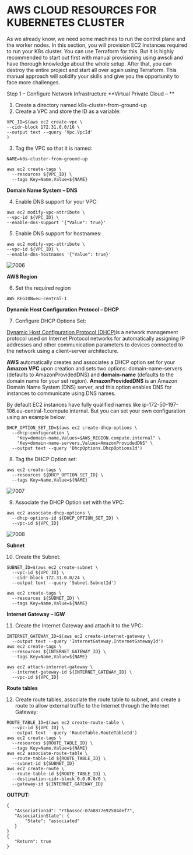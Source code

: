 # AWS CLOUD RESOURCES FOR KUBERNETES CLUSTER

As we already know, we need some machines to run the control plane and the worker nodes. In this section, you will provision EC2 
Instances required to run your K8s cluster. You can use Terraform for this. But it is highly recommended to start out first with 
manual provisioning using awscli and have thorough knowledge about the whole setup. After that, you can destroy the entire project 
and start all over again using Terraform. This manual approach will solidify your skills and give you the opportunity to face more 
challenges.


Step 1 – Configure Network Infrastructure
**Virtual Private Cloud – **

1. Create a directory named k8s-cluster-from-ground-up
2. Create a VPC and store the ID as a variable:

```
VPC_ID=$(aws ec2 create-vpc \
--cidr-block 172.31.0.0/16 \
--output text --query 'Vpc.VpcId'
)

```


3. Tag the VPC so that it is named:

```
NAME=k8s-cluster-from-ground-up

aws ec2 create-tags \
  --resources ${VPC_ID} \
  --tags Key=Name,Value=${NAME} 
```


**Domain Name System – DNS**

4. Enable DNS support for your VPC:

```
aws ec2 modify-vpc-attribute \
--vpc-id ${VPC_ID} \
--enable-dns-support '{"Value": true}'
```

5. Enable DNS support for hostnames:

```
aws ec2 modify-vpc-attribute \
--vpc-id ${VPC_ID} \
--enable-dns-hostnames '{"Value": true}'
```

![7006](https://user-images.githubusercontent.com/85270361/210191966-626e2e0b-085b-4e64-944e-5d9b789a87d6.PNG)


**AWS Region**

6. Set the required region

```
AWS_REGION=eu-central-1
```


**Dynamic Host Configuration Protocol – DHCP**

7. Configure DHCP Options Set:

[Dynamic Host Configuration Protocol (DHCP)](https://en.wikipedia.org/wiki/Dynamic_Host_Configuration_Protocol)is a network 
management protocol used on Internet Protocol networks for automatically assigning IP addresses and other communication parameters
to devices connected to the network using a client–server architecture.

**AWS** automatically creates and associates a DHCP option set for your **Amazon VPC** upon creation and sets two options: 
domain-name-servers (defaults to AmazonProvidedDNS) and **domain-name** (defaults to the domain name for your set region). 
**AmazonProvidedDNS** is an Amazon Domain Name System (DNS) server, and this option enables DNS for instances to communicate using
DNS names.

By default EC2 instances have fully qualified names like ip-172-50-197-106.eu-central-1.compute.internal. 
But you can set your own configuration using an example below.


```
DHCP_OPTION_SET_ID=$(aws ec2 create-dhcp-options \
  --dhcp-configuration \
    "Key=domain-name,Values=$AWS_REGION.compute.internal" \
    "Key=domain-name-servers,Values=AmazonProvidedDNS" \
  --output text --query 'DhcpOptions.DhcpOptionsId')
```


8. Tag the DHCP Option set:

```
aws ec2 create-tags \
  --resources ${DHCP_OPTION_SET_ID} \
  --tags Key=Name,Value=${NAME}
```


![7007](https://user-images.githubusercontent.com/85270361/210192103-d973f4af-3a3f-4ad9-8536-d087c8529855.PNG)


9. Associate the DHCP Option set with the VPC:

```
aws ec2 associate-dhcp-options \
  --dhcp-options-id ${DHCP_OPTION_SET_ID} \
  --vpc-id ${VPC_ID}
```

![7008](https://user-images.githubusercontent.com/85270361/210192123-64f6e029-84d5-4ae1-b550-e244f54328cb.PNG)


**Subnet**

10. Create the Subnet:

```
SUBNET_ID=$(aws ec2 create-subnet \
  --vpc-id ${VPC_ID} \
  --cidr-block 172.31.0.0/24 \
  --output text --query 'Subnet.SubnetId')
```


```
aws ec2 create-tags \
  --resources ${SUBNET_ID} \
  --tags Key=Name,Value=${NAME}
```

**Internet Gateway – IGW**

11. Create the Internet Gateway and attach it to the VPC:

```
INTERNET_GATEWAY_ID=$(aws ec2 create-internet-gateway \
  --output text --query 'InternetGateway.InternetGatewayId')
aws ec2 create-tags \
  --resources ${INTERNET_GATEWAY_ID} \
  --tags Key=Name,Value=${NAME}
```


```
aws ec2 attach-internet-gateway \
  --internet-gateway-id ${INTERNET_GATEWAY_ID} \
  --vpc-id ${VPC_ID}
```



**Route tables**

12. Create route tables, associate the route table to subnet, and create a route to allow external traffic to the Internet through 
the Internet Gateway:

```
ROUTE_TABLE_ID=$(aws ec2 create-route-table \
  --vpc-id ${VPC_ID} \
  --output text --query 'RouteTable.RouteTableId')
aws ec2 create-tags \
  --resources ${ROUTE_TABLE_ID} \
  --tags Key=Name,Value=${NAME}
aws ec2 associate-route-table \
  --route-table-id ${ROUTE_TABLE_ID} \
  --subnet-id ${SUBNET_ID}
aws ec2 create-route \
  --route-table-id ${ROUTE_TABLE_ID} \
  --destination-cidr-block 0.0.0.0/0 \
  --gateway-id ${INTERNET_GATEWAY_ID}
 ```
 
 
 
**OUTPUT:**
 
 ```
 {
    "AssociationId": "rtbassoc-07a8877e92504def7",
    "AssociationState": {
        "State": "associated"
    }
}
{
    "Return": true
}
```
